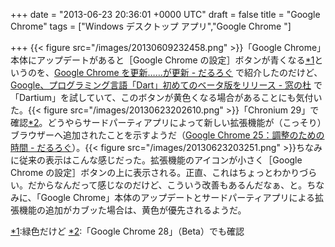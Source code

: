 
+++
date = "2013-06-23 20:36:01 +0000 UTC"
draft = false
title = "Google Chrome"
tags = ["Windows デスクトップ アプリ","Google Chrome "]

+++
{{< figure src="/images/20130609232458.png"  >}}「Google Chrome」本体にアップデートがあると［Google Chrome の設定］ボタンが青くなる<a href="#f-2499763b" name="fn-2499763b" title="緑色だけど">*1</a>というのを、<a href="https://blog.daruyanagi.jp/entry/2013/06/09/234743">Google Chrome を更新……が更新 - だるろぐ</a> で紹介したのだけど、<a href="http://www.forest.impress.co.jp/docs/news/20130620_604504.html">Google、プログラミング言語「Dart」初めてのベータ版をリリース - 窓の杜</a> で「Dartium」を試していて、このボタンが黄色くなる場合があることにも気付いた。{{< figure src="/images/20130623202610.png"  >}}「Chronium 29」で確認<a href="#f-a8808e0d" name="fn-a8808e0d" title="「Google Chrome 28」（Beta）でも確認">*2</a>。どうやらサードパーティアプリによって新しい拡張機能が（こっそり）ブラウザーへ追加されたことを示すようだ（<a href="https://blog.daruyanagi.jp/entry/2013/02/26/213124">Google Chrome 25：調整のための時間 - だるろぐ</a>）。{{< figure src="/images/20130623203251.png"  >}}ちなみに従来の表示はこんな感じだった。拡張機能のアイコンが小さく［Google Chrome の設定］ボタンの上に表示される。正直、これはちょっとわかりづらい。だからなんだって感じなのだけど、こういう改善もあるんだなぁ、と。ちなみに、「Google Chrome」本体のアップデートとサードパーティアプリによる拡張機能の追加がカブッた場合は、黄色が優先されるようだ。
<div class="footnote">
<a href="#fn-2499763b" name="f-2499763b" class="footnote-number">*1</a><span class="footnote-delimiter">:</span><span class="footnote-text">緑色だけど</span>
<a href="#fn-a8808e0d" name="f-a8808e0d" class="footnote-number">*2</a><span class="footnote-delimiter">:</span><span class="footnote-text">「Google Chrome 28」（Beta）でも確認</span>
</div>

